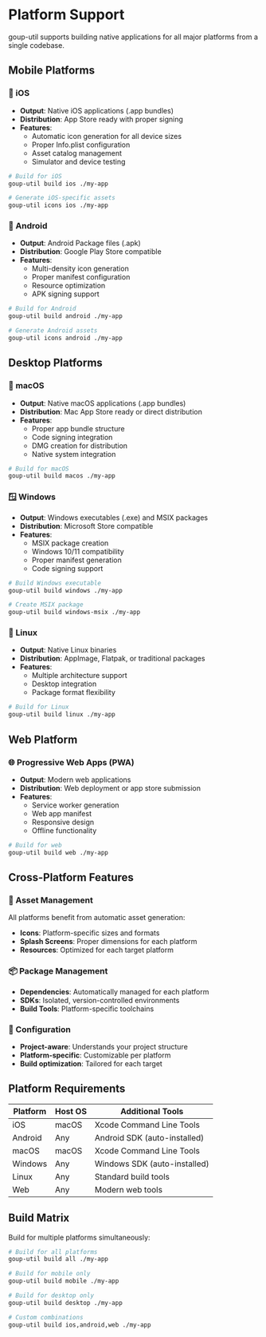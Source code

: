 # Platform Support

goup-util supports building native applications for all major platforms from a single codebase.

## Mobile Platforms

### 📱 iOS
- **Output**: Native iOS applications (.app bundles)
- **Distribution**: App Store ready with proper signing
- **Features**: 
  - Automatic icon generation for all device sizes
  - Proper Info.plist configuration
  - Asset catalog management
  - Simulator and device testing

```bash
# Build for iOS
goup-util build ios ./my-app

# Generate iOS-specific assets
goup-util icons ios ./my-app
```

### 🤖 Android
- **Output**: Android Package files (.apk)
- **Distribution**: Google Play Store compatible
- **Features**:
  - Multi-density icon generation
  - Proper manifest configuration
  - Resource optimization
  - APK signing support

```bash
# Build for Android
goup-util build android ./my-app

# Generate Android assets
goup-util icons android ./my-app
```

## Desktop Platforms

### 🍎 macOS
- **Output**: Native macOS applications (.app bundles)
- **Distribution**: Mac App Store ready or direct distribution
- **Features**:
  - Proper app bundle structure
  - Code signing integration
  - DMG creation for distribution
  - Native system integration

```bash
# Build for macOS
goup-util build macos ./my-app
```

### 🪟 Windows
- **Output**: Windows executables (.exe) and MSIX packages
- **Distribution**: Microsoft Store compatible
- **Features**:
  - MSIX package creation
  - Windows 10/11 compatibility
  - Proper manifest generation
  - Code signing support

```bash
# Build Windows executable
goup-util build windows ./my-app

# Create MSIX package
goup-util build windows-msix ./my-app
```

### 🐧 Linux
- **Output**: Native Linux binaries
- **Distribution**: AppImage, Flatpak, or traditional packages
- **Features**:
  - Multiple architecture support
  - Desktop integration
  - Package format flexibility

```bash
# Build for Linux
goup-util build linux ./my-app
```

## Web Platform

### 🌐 Progressive Web Apps (PWA)
- **Output**: Modern web applications
- **Distribution**: Web deployment or app store submission
- **Features**:
  - Service worker generation
  - Web app manifest
  - Responsive design
  - Offline functionality

```bash
# Build for web
goup-util build web ./my-app
```

## Cross-Platform Features

### 🎨 Asset Management
All platforms benefit from automatic asset generation:
- **Icons**: Platform-specific sizes and formats
- **Splash Screens**: Proper dimensions for each platform
- **Resources**: Optimized for each target platform

### 📦 Package Management
- **Dependencies**: Automatically managed for each platform
- **SDKs**: Isolated, version-controlled environments
- **Build Tools**: Platform-specific toolchains

### 🔧 Configuration
- **Project-aware**: Understands your project structure
- **Platform-specific**: Customizable per platform
- **Build optimization**: Tailored for each target

## Platform Requirements

| Platform | Host OS | Additional Tools |
|----------|---------|------------------|
| iOS | macOS | Xcode Command Line Tools |
| Android | Any | Android SDK (auto-installed) |
| macOS | macOS | Xcode Command Line Tools |
| Windows | Any | Windows SDK (auto-installed) |
| Linux | Any | Standard build tools |
| Web | Any | Modern web tools |

## Build Matrix

Build for multiple platforms simultaneously:

```bash
# Build for all platforms
goup-util build all ./my-app

# Build for mobile only
goup-util build mobile ./my-app

# Build for desktop only
goup-util build desktop ./my-app

# Custom combinations
goup-util build ios,android,web ./my-app
```
